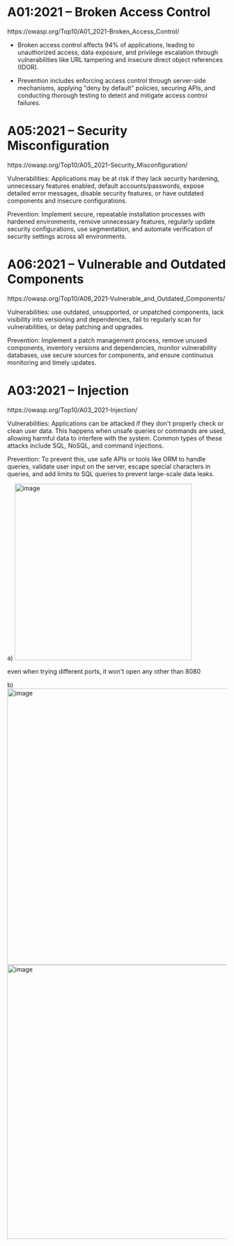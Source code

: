 <h1>A01:2021 – Broken Access Control</h1>
https://owasp.org/Top10/A01_2021-Broken_Access_Control/

- Broken access control affects 94% of applications, leading to unauthorized access, data exposure, and privilege escalation through vulnerabilities like URL tampering and insecure direct object references (IDOR).

- Prevention includes enforcing access control through server-side mechanisms, applying "deny by default" policies, securing APIs, and conducting thorough testing to detect and mitigate access control failures.

<h1>A05:2021 – Security Misconfiguration</h1>
https://owasp.org/Top10/A05_2021-Security_Misconfiguration/

Vulnerabilities: Applications may be at risk if they lack security hardening,  unnecessary features enabled, default accounts/passwords, expose detailed error messages, disable security features, or have outdated components and insecure configurations.

Prevention: Implement secure, repeatable installation processes with hardened environments, remove unnecessary features, regularly update security configurations, use segmentation, and automate verification of security settings across all environments.  

<h1>A06:2021 – Vulnerable and Outdated Components</h1>
https://owasp.org/Top10/A06_2021-Vulnerable_and_Outdated_Components/

Vulnerabilities: use outdated, unsupported, or unpatched components, lack visibility into versioning and dependencies, fail to regularly scan for vulnerabilities, or delay patching and upgrades.

Prevention: Implement a patch management process, remove unused components, inventory versions and dependencies, monitor vulnerability databases, use secure sources for components, and ensure continuous monitoring and timely updates.

<h1>A03:2021 – Injection</h1>
https://owasp.org/Top10/A03_2021-Injection/

Vulnerabilities: Applications can be attacked if they don't properly check or clean user data. This happens when unsafe queries or commands are used, allowing harmful data to interfere with the system. Common types of these attacks include SQL, NoSQL, and command injections.

Prevention: To prevent this, use safe APIs or tools like ORM to handle queries, validate user input on the server, escape special characters in queries, and add limits to SQL queries to prevent large-scale data leaks.

a) <img width="406" alt="image" src="https://github.com/user-attachments/assets/4610a00f-ebcb-4344-b394-87481511d311">

even when trying different ports, it won't open any other than 8080

b)
<img width="635" alt="image" src="https://github.com/user-attachments/assets/0d26471d-77fb-4038-abc9-3a07cf783d3b">
<img width="630" alt="image" src="https://github.com/user-attachments/assets/c5888752-8de0-41fa-a22c-ff05d3b01eee">



